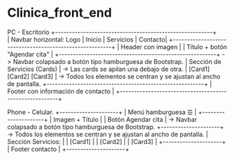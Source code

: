 # Clinica_front_end
PC - Escritorio
+--------------------------------------------------------+        
| Navbar horizontal: Logo | Inicio | Servicios | Contacto|
+--------------------------------------------------------+
|                    Header con imagen                   |
|           Título + botón "Agendar cita"                |
+--------------------------------------------------------+       -> Navbar colapsado a botón tipo hamburguesa de Bootstrap.
|             Sección de Servicios (Cards)               |       -> Las cards se apilan una debajo de otra.
|           [Card1]     [Card2]     [Card3]              |       -> Todos los elementos se centran y se ajustan al ancho de pantalla.
+--------------------------------------------------------+
|             Footer con información de contacto         |
+--------------------------------------------------------+

Phone - Celular.
+---------------------+
| Menú hamburguesa ☰  |
+---------------------+
| Imagen + Título     |
| Botón Agendar cita  |   -> Navbar colapsado a botón tipo hamburguesa de Bootstrap.
+---------------------+   -> Todos los elementos se centran y se ajustan al ancho de pantalla.
| Sección Servicios:  |
| [Card1]             |
| [Card2]             |
| [Card3]             | 
+---------------------+
| Footer contacto     |
+---------------------+
